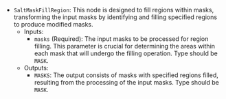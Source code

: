 - `SaltMaskFillRegion`: This node is designed to fill regions within masks, transforming the input masks by identifying and filling specified regions to produce modified masks.
    - Inputs:
        - `masks` (Required): The input masks to be processed for region filling. This parameter is crucial for determining the areas within each mask that will undergo the filling operation. Type should be `MASK`.
    - Outputs:
        - `MASKS`: The output consists of masks with specified regions filled, resulting from the processing of the input masks. Type should be `MASK`.
